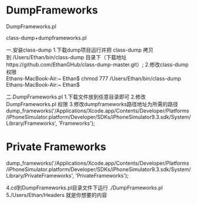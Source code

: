 # DumpFrameworks
DumpFrameworks.pl

class-dump+dumpframeworks.pl

一.安装class-dump
 1.下载dump项目运行并把 class-dump 拷贝到 /Users/Ethan/bin/class-dump 目录下（下载地址https://github.com/EthanGHub/class-dump-master.git）;
2.修改class-dump 权限  
Ethans-MacBook-Air:~ Ethan$ chmod 777 /Users/Ethan/bin/class-dump 
Ethans-MacBook-Air:~ Ethan$  

二.DumpFrameworks.pl
 1.下载文件放到任意目录即可
 2.修改DumpFrameworks.pl 权限
 3.修改dumpframeworks路径地址为所需的路径
dump_frameworks('/Applications/Xcode.app/Contents/Developer/Platforms/iPhoneSimulator.platform/Developer/SDKs/iPhoneSimulator9.3.sdk/System/Library/Frameworks',
                'Frameworks');

# Private Frameworks
dump_frameworks('/Applications/Xcode.app/Contents/Developer/Platforms/iPhoneSimulator.platform/Developer/SDKs/iPhoneSimulator9.3.sdk/System/Library/PrivateFrameworks',
                'PrivateFrameworks');

 4.cd到DumpFrameworks.pl目录文件下运行 ./DumpFrameworks.pl
 5./Users/Ethan/Headers 就是你想要的内容
